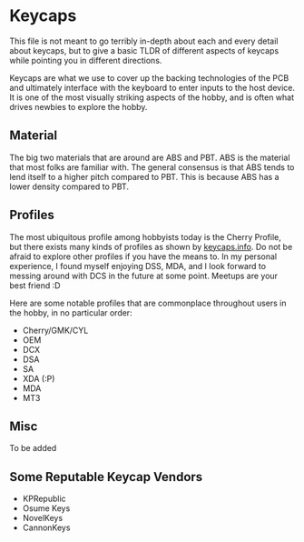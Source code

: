# Keycaps

This file is not meant to go terribly in-depth about each and every detail about keycaps, but to give a basic TLDR of different aspects of keycaps while pointing you in different directions.

Keycaps are what we use to cover up the backing technologies of the PCB and ultimately interface with the keyboard to enter inputs to the host device. It is one of the most visually striking aspects of the hobby, and is often what drives newbies to explore the hobby.

## Material

The big two materials that are around are ABS and PBT. ABS is the material that most folks are familiar with. The general consensus is that ABS tends to lend itself to a higher pitch compared to PBT. This is because ABS has a lower density compared to PBT.

## Profiles

The most ubiquitous profile among hobbyists today is the Cherry Profile, but there exists many kinds of profiles as shown by [keycaps.info](https://www.keycaps.info/). Do not be afraid to explore other profiles if you have the means to. In my personal experience, I found myself enjoying DSS, MDA, and I look forward to messing around with DCS in the future at some point. Meetups are your best friend :D

Here are some notable profiles that are commonplace throughout users in the hobby, in no particular order:

- Cherry/GMK/CYL
- OEM
- DCX
- DSA
- SA
- XDA (:P)
- MDA
- MT3

## Misc

To be added

## Some Reputable Keycap Vendors

- KPRepublic
- Osume Keys
- NovelKeys
- CannonKeys
